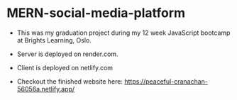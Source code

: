 # MERN-social-media-platform

- This was my graduation project during my 12 week JavaScript bootcamp at Brights Learning, Oslo.

- Server is deployed on render.com.
- Client is deployed on netlify.com

- Checkout the finished website here: https://peaceful-cranachan-56056a.netlify.app/
